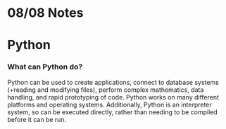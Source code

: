 # 08/08 Notes

# Python
### What can Python do?
Python can be used to create applications, connect to database systems (+reading and modifying files), perform complex mathematics, data handling, and rapid prototyping of code. Python works on many different platforms and operating systems. Additionally, Python is an interpreter system, so can be executed directly, rather than needing to be compiled before it can be run.
